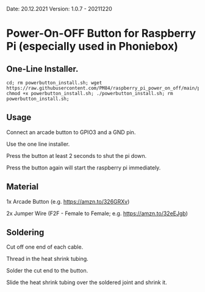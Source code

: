 Date: 20.12.2021 Version: 1.0.7 - 20211220
# Power-On-OFF Button for Raspberry Pi (especially used in Phoniebox)

## One-Line Installer.

```
cd; rm powerbutton_install.sh; wget https://raw.githubusercontent.com/PM84/raspberry_pi_power_on_off/main/powerbutton_install.sh; chmod +x powerbutton_install.sh; ./powerbutton_install.sh; rm powerbutton_install.sh;
```

## Usage

Connect an arcade button to GPIO3 and a GND pin.

Use the one line installer.

Press the button at least 2 seconds to shut the pi down.

Press the button again will start the raspberry pi immediately.

## Material
1x Arcade Button (e.g. https://amzn.to/326GRXv)

2x Jumper Wire (F2F - Female to Female; e.g. https://amzn.to/32eEJgb)

## Soldering
Cut off one end of each cable.

Thread in the heat shrink tubing.

Solder the cut end to the button.

Slide the heat shrink tubing over the soldered joint and shrink it.
